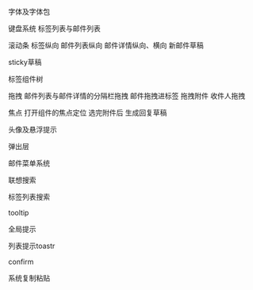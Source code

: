 字体及字体包

键盘系统
标签列表与邮件列表

滚动条
标签纵向
邮件列表纵向
邮件详情纵向、横向
新邮件草稿


sticky草稿

标签组件树

拖拽
邮件列表与邮件详情的分隔栏拖拽
邮件拖拽进标签
拖拽附件
收件人拖拽

焦点
打开组件的焦点定位
选完附件后
生成回复草稿

头像及悬浮提示


弹出层

邮件菜单系统

联想搜索

标签列表搜索

tooltip

全局提示

列表提示toastr

confirm

系统复制粘贴
